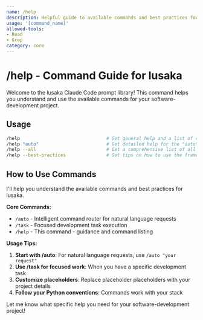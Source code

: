 ```yaml
---
name: /help
description: Helpful guide to available commands and best practices for lusaka
usage: '[command_name]'
allowed-tools:
- Read
- Grep
category: core
---
```


# /help - Command Guide for lusaka

Welcome to the lusaka Claude Code prompt library! This command helps you understand and use the available commands for your software-development project.
## Usage
```bash
/help                                # Get general help and a list of commands
/help "auto"                         # Get detailed help for the "auto" command
/help --all                          # Get a comprehensive list of all commands
/help --best-practices               # Get tips on how to use the framework effectively
```

## How to Use Commands

I'll help you understand the available commands and best practices for lusaka. 

**Core Commands:**
- `/auto` - Intelligent command router for natural language requests
- `/task` - Focused development task execution
- `/help` - This command - guidance and command listing

**Usage Tips:**
1. **Start with /auto**: For natural language requests, use `/auto "your request"` 
2. **Use /task for focused work**: When you have a specific development task
3. **Customize placeholders**: Replace placeholder placeholders with your project details
4. **Follow your Python conventions**: Commands work with your stack

Let me know what specific help you need for your software-development project!
